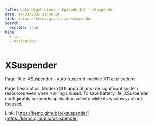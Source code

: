 ```yaml
---
title: Late Night Linux – Episode 167 - XSuspender
date: 07/03/2022 21:56:07
link: https://kernc.github.io/xsuspender
search:
  exclude: true
hide:
  - toc
  - navigation
---
```


# XSuspender

Page Title: XSuspender - Auto-suspend inactive X11 applications

Page Description: Modern GUI applications use significant system resources even when running unused. To save battery life, XSuspender configurably suspends application activity while its windows are not focused. 

Link: [https://kernc.github.io/xsuspender](https://kernc.github.io/xsuspender)